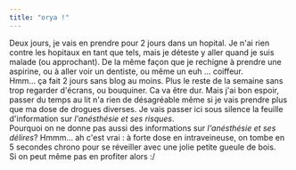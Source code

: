 ```yaml
---
title: "orya !"
---
```


Deux jours, je vais en prendre pour 2 jours dans un hopital. Je n'ai rien
contre les hopitaux en tant que tels, mais je déteste y aller quand je suis
malade (ou approchant). De la même façon que je rechigne à prendre une
aspirine, ou à aller voir un dentiste, ou même un euh ... coiffeur.  
Hmm... ça fait 2 jours sans blog au moins. Plus le reste de la semaine sans
trop regarder d'écrans, ou bouquiner. Ca va être dur. Mais j'ai bon espoir,
passer du temps au lit n'a rien de désagréable même si je vais prendre plus
que ma dose de drogues diverses. Je vais passer ici sous silence la feuille
d'information sur _l'anésthésie et ses risques_.  
Pourquoi on ne donne pas aussi des informations sur _l'anésthésie et ses
délires_? Hmmm... ah c'est vrai : à forte dose en intraveineuse, on tombe en 5
secondes chrono pour se réveiller avec une jolie petite gueule de bois.  
Si on peut même pas en profiter alors :/

